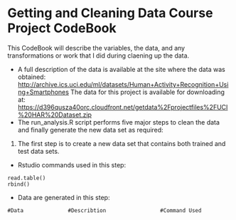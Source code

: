 Getting and Cleaning Data Course Project CodeBook
===================================================
This CodeBook will describe the variables, the data, and any transformations or work that I did during claening up the data.
* A full description of the data is available at the site where the data was obtained:
  http://archive.ics.uci.edu/ml/datasets/Human+Activity+Recognition+Using+Smartphones 
  The data for this project is available for downloading at:
  https://d396qusza40orc.cloudfront.net/getdata%2Fprojectfiles%2FUCI%20HAR%20Dataset.zip 
* The run_analysis.R script performs five major steps to clean the data and finally generate the new data set as required:
1. The first step is to create a new data set that contains both trained and test data sets.
* Rstudio commands used in this step:
```       
read.table()
rbind()
```
* Data are generated in this step:   
```
#Data              #Describtion                 #Command Used
       
```
       
